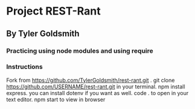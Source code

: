 # Project REST-Rant
## By Tyler Goldsmith
### Practicing using node modules and using require
### Instructions
Fork from https://github.com/TylerGoldsmith/rest-rant.git .
git clone https://github.com/USERNAME/rest-rant.git in your terminal. npm install express. you can install dotenv if you want as well. code . to open in your text editor. npm start to view in browser